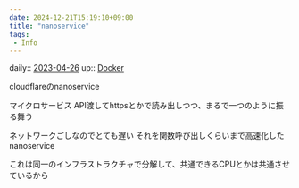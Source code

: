 ```yaml
---
date: 2024-12-21T15:19:10+09:00
title: "nanoservice"
tags:
 - Info
---
```


daily:: [2023-04-26](Daily_Note/2023-04-26.md)
up:: [Docker](Docker.md)

cloudflareのnanoservice

マイクロサービス
API渡してhttpsとかで読み出しつつ、まるで一つのように振る舞う

ネットワークごしなのでとても遅い
それを関数呼び出しくらいまで高速化したnanoservice

これは同一のインフラストラクチャで分解して、共通できるCPUとかは共通させているから